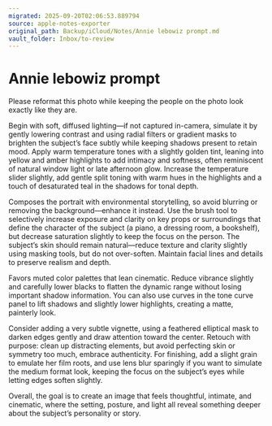 ```yaml
---
migrated: 2025-09-20T02:06:53.889794
source: apple-notes-exporter
original_path: Backup/iCloud/Notes/Annie lebowiz prompt.md
vault_folder: Inbox/to-review
---
```

# Annie lebowiz prompt

Please reformat this photo while keeping the people on the photo look exactly like they are. 

Begin with soft, diffused lighting—if not captured in-camera, simulate it by gently lowering contrast and using radial filters or gradient masks to brighten the subject’s face subtly while keeping shadows present to retain mood. Apply warm temperature tones with a slightly golden tint, leaning into yellow and amber highlights to add intimacy and softness, often reminiscent of natural window light or late afternoon glow. Increase the temperature slider slightly, add gentle split toning with warm hues in the highlights and a touch of desaturated teal in the shadows for tonal depth.

Composes the portrait with environmental storytelling, so avoid blurring or removing the background—enhance it instead. Use the brush tool to selectively increase exposure and clarity on key props or surroundings that define the character of the subject (a piano, a dressing room, a bookshelf), but decrease saturation slightly to keep the focus on the person. The subject’s skin should remain natural—reduce texture and clarity slightly using masking tools, but do not over-soften. Maintain facial lines and details to preserve realism and depth.

Favors muted color palettes that lean cinematic. Reduce vibrance slightly and carefully lower blacks to flatten the dynamic range without losing important shadow information. You can also use curves in the tone curve panel to lift shadows and slightly lower highlights, creating a matte, painterly look.

Consider adding a very subtle vignette, using a feathered elliptical mask to darken edges gently and draw attention toward the center. Retouch with purpose: clean up distracting elements, but avoid perfecting skin or symmetry too much, embrace authenticity. For finishing, add a slight grain to emulate her film roots, and use lens blur sparingly if you want to simulate the medium format look, keeping the focus on the subject’s eyes while letting edges soften slightly.

Overall, the goal is to create an image that feels thoughtful, intimate, and cinematic, where the setting, posture, and light all reveal something deeper about the subject’s personality or story.
